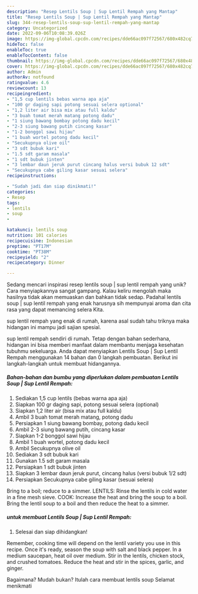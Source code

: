 ```yaml
---
description: "Resep Lentils Soup | Sup Lentil Rempah yang Mantap"
title: "Resep Lentils Soup | Sup Lentil Rempah yang Mantap"
slug: 344-resep-lentils-soup-sup-lentil-rempah-yang-mantap
category: Uncategorized
date: 2022-09-06T10:08:39.026Z
image: https://img-global.cpcdn.com/recipes/dde66ac097f72567/680x482cq70/lentils-soup-sup-lentil-rempah-foto-resep-utama.jpg
hideToc: false
enableToc: true
enableTocContent: false
thumbnail: https://img-global.cpcdn.com/recipes/dde66ac097f72567/680x482cq70/lentils-soup-sup-lentil-rempah-foto-resep-utama.jpg
cover: https://img-global.cpcdn.com/recipes/dde66ac097f72567/680x482cq70/lentils-soup-sup-lentil-rempah-foto-resep-utama.jpg
author: Admin
authorAv: notfound
ratingvalue: 4.6
reviewcount: 13
recipeingredient:
- "1,5 cup lentils bebas warna apa aja"
- "100 gr daging sapi potong sesuai selera optional"
- "1,2 liter air bisa mix atau full kaldu"
- "3 buah tomat merah matang potong dadu"
- "1 siung bawang bombay potong dadu kecil"
- "2-3 siung bawang putih cincang kasar"
- "1-2 bonggol sawi hijau"
- "1 buah wortel potong dadu kecil"
- "Secukupnya olive oil"
- "3 sdt bubuk kari"
- "1.5 sdt garam masala"
- "1 sdt bubuk jinten"
- "3 lembar daun jeruk purut cincang halus versi bubuk 12 sdt"
- "Secukupnya cabe giling kasar sesuai selera"
recipeinstructions:

- "Sudah jadi dan siap dinikmati!"
categories:
- Resep
tags:
- lentils
- soup
- 

katakunci: lentils soup  
nutrition: 101 calories
recipecuisine: Indonesian
preptime: "PT17M"
cooktime: "PT38M"
recipeyield: "2"
recipecategory: Dinner

---
```





Sedang mencari inspirasi resep lentils soup | sup lentil rempah yang unik? Cara menyiapkannya sangat gampang. Kalau keliru mengolah maka hasilnya tidak akan memuaskan dan bahkan tidak sedap. Padahal lentils soup | sup lentil rempah yang enak harusnya sih mempunyai aroma dan cita rasa yang dapat memancing selera Kita.




 sup lentil rempah yang enak di rumah, karena asal sudah tahu triknya maka hidangan ini mampu jadi sajian spesial.






 sup lentil rempah sendiri di rumah. Tetap dengan bahan sederhana, hidangan ini bisa memberi manfaat dalam membantu menjaga kesehatan tubuhmu sekeluarga. Anda dapat menyiapkan Lentils Soup | Sup Lentil Rempah menggunakan 14 bahan dan 0 langkah pembuatan. Berikut ini langkah-langkah untuk membuat hidangannya.

<!--inarticleads1-->

##### Bahan-bahan dan bumbu yang diperlukan dalam pembuatan Lentils Soup | Sup Lentil Rempah:

1. Sediakan 1,5 cup lentils (bebas warna apa aja)
1. Siapkan 100 gr daging sapi, potong sesuai selera (optional)
1. Siapkan 1,2 liter air (bisa mix atau full kaldu)
1. Ambil 3 buah tomat merah matang, potong dadu
1. Persiapkan 1 siung bawang bombay, potong dadu kecil
1. Ambil 2-3 siung bawang putih, cincang kasar
1. Siapkan 1-2 bonggol sawi hijau
1. Ambil 1 buah wortel, potong dadu kecil
1. Ambil Secukupnya olive oil
1. Sediakan 3 sdt bubuk kari
1. Gunakan 1.5 sdt garam masala
1. Persiapkan 1 sdt bubuk jinten
1. Siapkan 3 lembar daun jeruk purut, cincang halus (versi bubuk 1/2 sdt)
1. Persiapkan Secukupnya cabe giling kasar (sesuai selera)


Bring to a boil; reduce to a simmer. LENTILS: Rinse the lentils in cold water in a fine mesh sieve. COOK: Increase the heat and bring the soup to a boil. Bring the lentil soup to a boil and then reduce the heat to a simmer. 

<!--inarticleads2-->

#####  untuk membuat Lentils Soup | Sup Lentil Rempah:


1. Selesai dan siap dihidangkan!

Remember, cooking time will depend on the lentil variety you use in this recipe. Once it&#39;s ready, season the soup with salt and black pepper. In a medium saucepan, heat oil over medium. Stir in the lentils, chicken stock, and crushed tomatoes. Reduce the heat and stir in the spices, garlic, and ginger. 

Bagaimana? Mudah bukan? Itulah cara membuat lentils soup  Selamat menikmati
